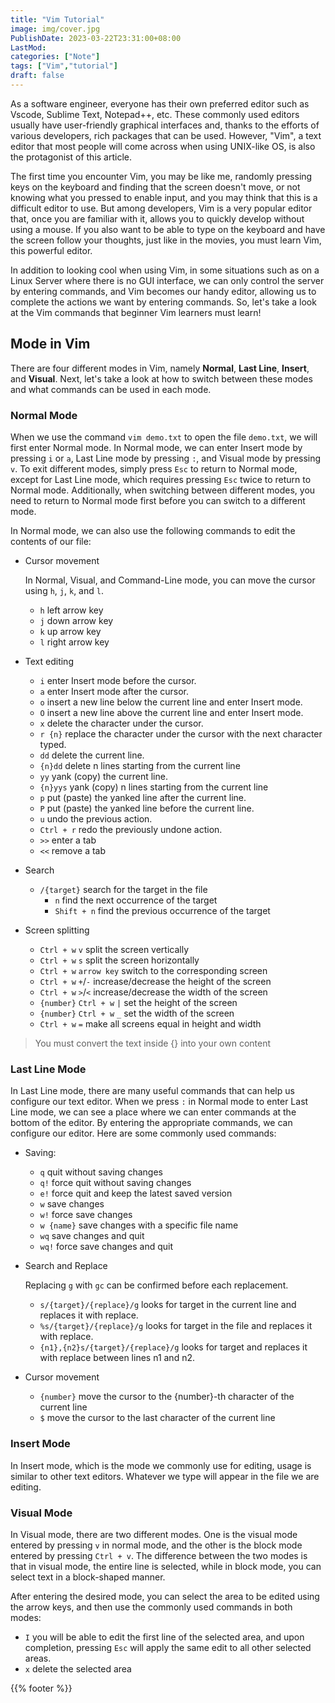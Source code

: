 ```yaml
---
title: "Vim Tutorial"
image: img/cover.jpg
PublishDate: 2023-03-22T23:31:00+08:00
LastMod: 
categories: ["Note"]
tags: ["Vim","tutorial"]
draft: false
---
```


As a software engineer, everyone has their own preferred editor such as Vscode, Sublime Text, Notepad++, etc. These commonly used editors usually have user-friendly graphical interfaces and, thanks to the efforts of various developers, rich packages that can be used. However, "Vim", a text editor that most people will come across when using UNIX-like OS, is also the protagonist of this article.

The first time you encounter Vim, you may be like me, randomly pressing keys on the keyboard and finding that the screen doesn't move, or not knowing what you pressed to enable input, and you may think that this is a difficult editor to use. But among developers, Vim is a very popular editor that, once you are familiar with it, allows you to quickly develop without using a mouse. If you also want to be able to type on the keyboard and have the screen follow your thoughts, just like in the movies, you must learn Vim, this powerful editor.

In addition to looking cool when using Vim, in some situations such as on a Linux Server where there is no GUI interface, we can only control the server by entering commands, and Vim becomes our handy editor, allowing us to complete the actions we want by entering commands. So, let's take a look at the Vim commands that beginner Vim learners must learn!

## Mode in Vim

There are four different modes in Vim, namely **Normal**, **Last Line**, **Insert**, and **Visual**. Next, let's take a look at how to switch between these modes and what commands can be used in each mode.

### Normal Mode

When we use the command `vim demo.txt` to open the file `demo.txt`, we will first enter Normal mode. In Normal mode, we can enter Insert mode by pressing `i` or `a`, Last Line mode by pressing `:`, and Visual mode by pressing `v`. To exit different modes, simply press `Esc` to return to Normal mode, except for Last Line mode, which requires pressing `Esc` twice to return to Normal mode. Additionally, when switching between different modes, you need to return to Normal mode first before you can switch to a different mode.

In Normal mode, we can also use the following commands to edit the contents of our file:

- Cursor movement

    In Normal, Visual, and Command-Line mode, you can move the cursor using `h`, `j`, `k`, and `l`.

  - `h` left arrow key
  - `j` down arrow key
  - `k` up arrow key
  - `l` right arrow key

- Text editing
  - `i` enter Insert mode before the cursor.
  - `a` enter Insert mode after the cursor.
  - `o` insert a new line below the current line and enter Insert mode.
  - `O` insert a new line above the current line and enter Insert mode.
  - `x` delete the character under the cursor.
  - `r {n}` replace the character under the cursor with the next character typed.
  - `dd` delete the current line.
  - `{n}dd` delete n lines starting from the current line
  - `yy` yank (copy) the current line.
  - `{n}yys` yank (copy) n lines starting from the current line
  - `p` put (paste) the yanked line after the current line.
  - `P` put (paste) the yanked line before the current line.
  - `u` undo the previous action.
  - `Ctrl + r` redo the previously undone action.
  - `>>` enter a tab
  - `<<` remove a tab

- Search
  - `/{target}` search for the target in the file
    - `n` find the next occurrence of the target
    - `Shift + n` find the previous occurrence of the target

- Screen splitting
  - `Ctrl + w` `v` split the screen vertically
  - `Ctrl + w` `s` split the screen horizontally
  - `Ctrl + w` `arrow key` switch to the corresponding screen
  - `Ctrl + w` `+`/`-` increase/decrease the height of the screen
  - `Ctrl + w` `>`/`<` increase/decrease the width of the screen
  - `{number}` `Ctrl + w` `|` set the height of the screen
  - `{number}` `Ctrl + w` `_` set the width of the screen
  - `Ctrl + w` `=` make all screens equal in height and width

> You must convert the text inside {} into your own content

### Last Line Mode

In Last Line mode, there are many useful commands that can help us configure our text editor. When we press `:` in Normal mode to enter Last Line mode, we can see a place where we can enter commands at the bottom of the editor. By entering the appropriate commands, we can configure our editor. Here are some commonly used commands:

- Saving:
  - `q` quit without saving changes
  - `q!` force quit without saving changes
  - `e!` force quit and keep the latest saved version
  - `w` save changes
  - `w!` force save changes
  - `w {name}` save changes with a specific file name
  - `wq` save changes and quit
  - `wq!` force save changes and quit

- Search and Replace

    Replacing `g` with `gc` can be confirmed before each replacement.
  - `s/{target}/{replace}/g` looks for target in the current line and replaces it with replace.
  - `%s/{target}/{replace}/g` looks for target in the file and replaces it with replace.
  - `{n1},{n2}s/{target}/{replace}/g` looks for target and replaces it with replace between lines n1 and n2.

- Cursor movement
  - `{number}` move the cursor to the {number}-th character of the current line
  - `$` move the cursor to the last character of the current line

### Insert Mode

In Insert mode, which is the mode we commonly use for editing, usage is similar to other text editors. Whatever we type will appear in the file we are editing.

### Visual Mode

In Visual mode, there are two different modes. One is the visual mode entered by pressing `v` in normal mode, and the other is the block mode entered by pressing `Ctrl + v`. The difference between the two modes is that in visual mode, the entire line is selected, while in block mode, you can select text in a block-shaped manner.

After entering the desired mode, you can select the area to be edited using the arrow keys, and then use the commonly used commands in both modes:

- `I` you will be able to edit the first line of the selected area, and upon completion, pressing `Esc` will apply the same edit to all other selected areas.
- `x` delete the selected area

{{% footer %}}
